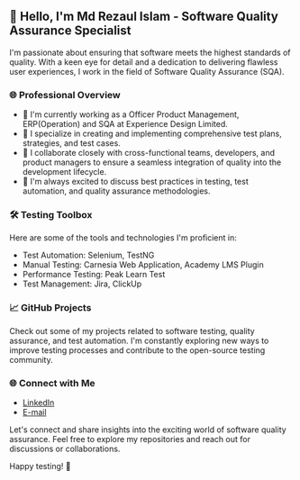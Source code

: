 ## 👋 Hello, I'm Md Rezaul Islam - Software Quality Assurance Specialist

I'm passionate about ensuring that software meets the highest standards of quality. With a keen eye for detail and a dedication to delivering flawless user experiences, I work in the field of Software Quality Assurance (SQA).

### 🌐 Professional Overview

- 🔭 I'm currently working as a Officer Product Management, ERP(Operation) and SQA at Experience Design Limited.
- 🌱 I specialize in creating and implementing comprehensive test plans, strategies, and test cases.
- 👯 I collaborate closely with cross-functional teams, developers, and product managers to ensure a seamless integration of quality into the development lifecycle.
- 💬 I'm always excited to discuss best practices in testing, test automation, and quality assurance methodologies.

### 🛠️ Testing Toolbox

Here are some of the tools and technologies I'm proficient in:

- Test Automation: Selenium, TestNG
- Manual Testing: Carnesia Web Application, Academy LMS Plugin 
- Performance Testing: Peak Learn Test
- Test Management: Jira, ClickUp

### 📈 GitHub Projects

Check out some of my projects related to software testing, quality assurance, and test automation. I'm constantly exploring new ways to improve testing processes and contribute to the open-source testing community.

### 🌐 Connect with Me

- [LinkedIn](https://www.linkedin.com/in/md-rezaul-islam-robin/)
- [E-mail](rezaul.islam.0080@gmail.com)

Let's connect and share insights into the exciting world of software quality assurance. Feel free to explore my repositories and reach out for discussions or collaborations.

Happy testing! 🚀


<!---
rezaul525/rezaul525 is a ✨ special ✨ repository because its `README.md` (this file) appears on your GitHub profile.
You can click the Preview link to take a look at your changes.
--->
